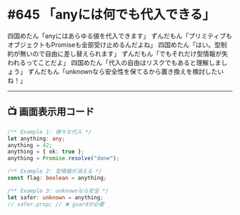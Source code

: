 # #645 「anyには何でも代入できる」

四国めたん「anyにはあらゆる値を代入できます」
ずんだもん「プリミティブもオブジェクトもPromiseも全部受け止めるんだよね」
四国めたん「はい。型制約が無いので自由に差し替えられます」
ずんだもん「でもそれだけ型情報が失われるってことだよ」
四国めたん「代入の自由はリスクでもあると理解しましょう」
ずんだもん「unknownなら安全性を保てるから置き換えを検討したいね！」

---

## 📺 画面表示用コード

```typescript
/** Example 1: 様々な代入 */
let anything: any;
anything = 42;
anything = { ok: true };
anything = Promise.resolve("done");

/** Example 2: 型情報が消える */
const flag: boolean = anything;

/** Example 3: unknownなら安全 */
let safer: unknown = anything;
// safer.prop; // ❌ guardが必要
```
